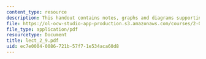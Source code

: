 ```yaml
---
content_type: resource
description: This handout contains notes, graphs and diagrams supporting this lecture.
file: https://ol-ocw-studio-app-production.s3.amazonaws.com/courses/2-067-advanced-structural-dynamics-and-acoustics-13-811-spring-2004/ec7e00040086721b57f71e534aca60d8_lect_2_9.pdf
file_type: application/pdf
resourcetype: Document
title: lect_2_9.pdf
uid: ec7e0004-0086-721b-57f7-1e534aca60d8
---
```

